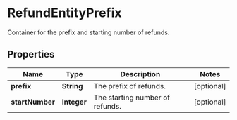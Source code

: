 

# RefundEntityPrefix

Container for the prefix and starting number of refunds. 

## Properties

| Name | Type | Description | Notes |
|------------ | ------------- | ------------- | -------------|
|**prefix** | **String** | The prefix of refunds.  |  [optional] |
|**startNumber** | **Integer** | The starting number of refunds.  |  [optional] |



